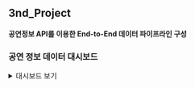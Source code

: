 ## 3nd_Project
**공연정보 API를 이용한 End-to-End 데이터 파이프라인 구성**

### 공연 정보 데이터 대시보드
<details>
<summary>대시보드 보기</summary>
  
![image](https://github.com/proj3-programmers/proj3/assets/102219869/f599fbbc-3682-43ca-b960-c970712cacc6)</details>
